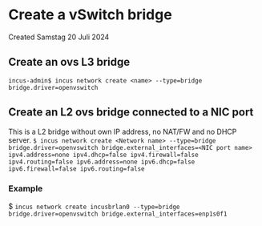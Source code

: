 # Create a vSwitch bridge
Created Samstag 20 Juli 2024

Create an ovs L3 bridge
-----------------------
``incus-admin$ incus network create <name> --type=bridge bridge.driver=openvswitch``

Create an L2 ovs bridge connected to a NIC port
-----------------------------------------------
This is a L2 bridge without own IP address, no NAT/FW and no DHCP server.
``$ incus network create <Network name> --type=bridge bridge.driver=openvswitch bridge.external_interfaces=<NIC port name> ipv4.address=none ipv4.dhcp=false ipv4.firewall=false ipv4.routing=false ipv6.address=none ipv6.dhcp=false ipv6.firewall=false ipv6.routing=false``
### Example
$ ``incus network create incusbrlan0 --type=bridge bridge.driver=openvswitch bridge.external_interfaces=enp1s0f1``

